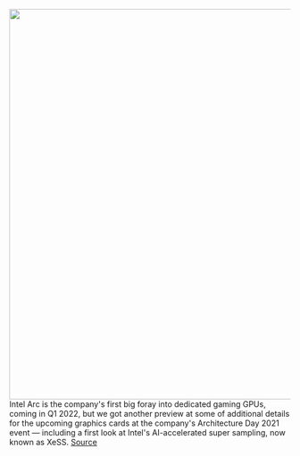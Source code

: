 <img src='https://cdn.vox-cdn.com/thumbor/2U1b_VjinzZ-LiFGlKtQ4Lg1vbA=/0x0:1654x1102/1200x800/filters:focal(695x419:959x683)/cdn.vox-cdn.com/uploads/chorus_image/image/69746859/intelarc2.5.jpg' width='700px' /><br/>
Intel Arc is the company's first big foray into dedicated gaming GPUs, coming in Q1 2022, but we got another preview at some of additional details for the upcoming graphics cards at the company's Architecture Day 2021 event — including a first look at Intel's AI-accelerated super sampling, now known as XeSS.
<a href='https://www.theverge.com/2021/8/19/22631061/intel-arc-gpu-alchemist-xe-ss-super-sampling-ai-architecture-day-preview'> Source <a/>
